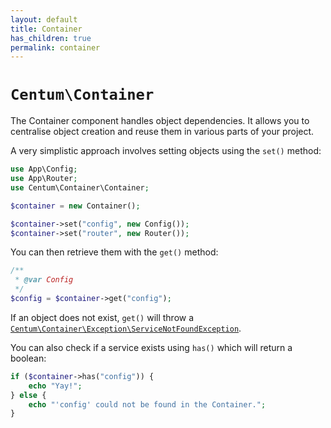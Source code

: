 ```yaml
---
layout: default
title: Container
has_children: true
permalink: container
---
```




# `Centum\Container`

The Container component handles object dependencies.
It allows you to centralise object creation and reuse them in various parts of your project.

A very simplistic approach involves setting objects using the `set()` method:

```php
use App\Config;
use App\Router;
use Centum\Container\Container;

$container = new Container();

$container->set("config", new Config());
$container->set("router", new Router());
```

You can then retrieve them with the `get()` method:

```php
/**
 * @var Config
 */
$config = $container->get("config");
```

If an object does not exist, `get()` will throw a [`Centum\Container\Exception\ServiceNotFoundException`](https://github.com/SidRoberts/centum/blob/development/src/Container/Exception/ServiceNotFoundException.php).

You can also check if a service exists using `has()` which will return a boolean:

```php
if ($container->has("config")) {
    echo "Yay!";
} else {
    echo "'config' could not be found in the Container.";
}
```
